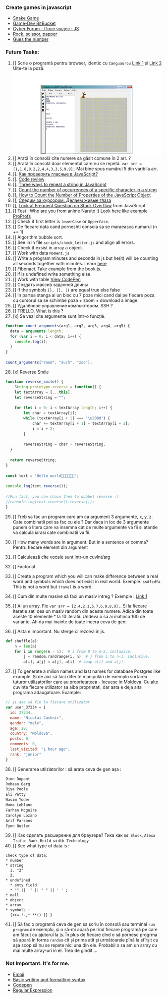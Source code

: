 ### Create games in javascript
- [Snake Game](https://www.youtube.com/watch?v=AaGK-fj-BAM&t=2s&ab_channel=TheCodingTrain)
- [Game-Dev BitBucket](https://bitbucket.org/Schedule93/games-dev/src/master/)
- [Cyber Forum - Поле чюдес : JS](https://www.cyberforum.ru/javascript/thread1426193.html)
- [Rock, scissor, papper](https://codepen.io/cliff538/pen/aHxfr)
- [Gues the number](GUES_NUMBER.md)

### Future Tasks:

1. [] Scrie o programă pentru browser, identic cu `Canguourou` [Link 1](https://sites.google.com/view/onlinecursuri/INFORMATICA/clasa-a-viii-a/semestrul-ii-8/no%C8%9Biune-de-algoritm) și [Link 2](https://www.scribd.com/presentation/427414121/Executantul-Cangourou) Uite-te la poză. ![image](../img/cangur.png)
2. [] Arată în consolă cîte numere sa găsit comune în 2 arr. ? 
3. [] Arată în consolă doar elementul care nu se repetă. `var arr = [1,1,8,8,2,2,4,4,3,3,5,9,9];` Mai bine spus numărul 5 din varibila arr.
4. []. [Как проверить гласные в JavaScript?](https://fooobar.com/questions/367622/how-do-i-check-for-vowels-in-javascript)
5. []. [Code review](https://codereview.stackexchange.com/questions/128121/count-the-number-of-vowels-and-consonants/128127)
6. []. [Three ways to repeat a string in JavaScript
](https://www.freecodecamp.org/news/three-ways-to-repeat-a-string-in-javascript-2a9053b93a2d/)
7. []. [Count the number of occurrences of a specific character in a string](http://www.codecodex.com/wiki/index.php?title=Count_the_number_of_occurrences_of_a_specific_character_in_a_string#JavaScript)
8. [], [How to Count the Number of Properties of the JavaScript Object](https://dzone.com/articles/how-to-count-the-number-of-properties-of-the-javas)
9. [], [Следим за курсором. Делаем живые глаза](https://www.youtube.com/watch?v=Sftw1qKo_n0&list=PLQqEY2kzSbZ7nLB8fooOpq89XfuMmwtMW&index=19&t=631s)
10. [], [Lock at Frequent Question on Stack Overflow](https://stackoverflow.com/questions/tagged/javascript?sort=frequent) from JavaScript 
11. [] Test : Who are you from anime Naruto :) Look here like example [ProProfs](https://www.proprofs.com/quiz-school/story.php?title=which-naruto-character-are-you-most-like)
12. [] Check if first letter is `lowerCase` or `UpperCase`.
13. [] De fiecare data cand porneshti consola sa se maraeasca numarul (n += 1)
14. [] Algorithm bubble sort.
15. [] See in in file `scripts/check_letter.js` and align all errors.
16. [] Check if exsist in array a object.
17. [] Work with data `Moment.js`
18. [] Write a program minutes and seconds in js but he(it) will be counting all seconds together with minutes. Learn [here](https://stackoverflow.com/questions/3552461/how-to-format-a-javascript-date)
19. [] Fibonaci. Take example from the book js.
20. [] if is undefined write something else
21. [] Work with table [View CodePen](https://codepen.io/keukenrolletje/pen/GooXrQ)
21. [] Создать массив заданной длины
23. [] If the symbols `{}, [], ()` are equal true else false
24. [] In partea stanga ai un bloc cu 7 poze mici cand dai pe fiecare poza, cu cursorul sa se schimbe poza + zoom + download a image.
25. [] Удалённое управление компьютером. SSH ?
26. [] TRELLO. What is this ?
27. [x] Sa vezi cîte argumente sunt într-o funcție.
```javascript
function count_arguments(arg1, arg2, arg3, arg4, arg5) {
  data = arguments.length;
  for (var i = 0; i < data; i++) {
    console.log(i);
  }
}

count_arguments("room", "such", "zoo");
```
28. [x] Reverse Smile

```js
function reverse_smile() {
	String.prototype.reverse = function() {
	let textArray = [...this];
	let reverseString = "";

	for (let i = 0; i < textArray.length; i++) {
		let char = textArray[i];
		while (textArray[i + 1] === '\u200d') {
			char += textArray[i + 1] + textArray[i + 2];
      		i = i + 2;
    	}
    	
    	reverseString = char + reverseString;
  }
  
  return reverseString;
}

const text = "Hello world👩‍🦰👩‍👩‍👦‍👦";

console.log(text.reverse());

//Fun fact, you can chain them to dubbel reverse :)
//console.log(text.reverse().reverse());
}
```

29. [] Treb sa fac un program care am ca argument 3 argumente, x, y, z. Cate combinatii pot sa fac cu ele ? Dar daca in loc de 3 argumente punem o litera care va insemna cat de multe argumente va fii si atentie va calcula iarasi cate combinatii va fii.
30. [] How many words are in argument. But in a sentence or comma? 
Pentru fiecare element din argument
31. [] Calculează cîte vocale sunt intr-un cuvînt/arg
32. [] Factorial
33. [] Create a program which you will can make difference between a real word and symbols which does not exist in real world. Exemple. `ssdfsdfa`. This is not a word but `travel` is a word.
34. [] Cum din multe masive să faci un masiv intreg ? Exemple : [Link 1](https://overcoder.net/q/2569/%D0%BA%D0%B0%D0%BA-%D0%BE%D0%B1%D1%8A%D0%B5%D0%B4%D0%B8%D0%BD%D0%B8%D1%82%D1%8C-%D0%B4%D0%B2%D0%B0-%D0%BC%D0%B0%D1%81%D1%81%D0%B8%D0%B2%D0%B0-%D0%B2-javascript-%D0%B8-%D0%B4%D0%B5%D0%B4%D1%83%D0%BF%D0%BB%D0%B8%D1%86%D0%B8%D1%80%D0%BE%D0%B2%D0%B0%D1%82%D1%8C-%D1%8D%D0%BB%D0%B5%D0%BC%D0%B5%D0%BD%D1%82%D1%8B)
35. [] Ai un array. FIe `var arr = [2,4,2,1,5,7,6,9,8,0];`. Si la fiecare iteratie sati dea un masiv random din aceste numere. Adica din toate aceste 10 elemente * la 10 iteratii. Undeva o sa ai matinca 100 de variante. Ah da mai inainte de toate incera ceva de gen:

36. [] Asta e important. Nu sterge ci rezolva in js.

```py
def shuffle(a):
    n = len(a)
    for i in range(n - 1):  # i from 0 to n-2, inclusive.
        j = random.randrange(i, n)  # j from i to n-1, inclusive.
        a[i], a[j] = a[j], a[i]  # swap a[i] and a[j].
```

37. [] To generate a milion names and last names for database Postgres like example. Și de aici să faci diferite manipulări de exemplu sortarea tuturor utilizatorilor care au proprietateea - locuesc in Moldova. Cu alte cuvinte fiecare utilizator sa aiba proprietati, dar asta e deja alta programa adaugatoare. Example:

```js
// și așa să fie la fiecare utilizator
var user_37234 = {
  id: 37234,
  name: "Nicolai Cushnir",
  gender: "male",
  age: 28,
  country: "Moldova",
  posts: 0,
  comments: 0,
  last_vizited: "1 hour ago",
  rank: "junior" 
}
```

38. [] Generarea utilziatorilor : să arate ceva de gen așa :

```js
Dion Dupont
Rohaan Berg
Riya Poole
Eli Petty
Wasim Yoder
Muna Leblanc
Farhan Mcguire
Carolyn Lozano
Arif Parsons
Fynn Butler
```

39. [] Как сделать расширение для браузера? Тика как `Ad Block`, `Alexa Trafic Rank`, `Build width Technology`
40. [] See what type of data is :

```Algorithm
check type of data:
* number
* string
  1. "2"
  2. 
* undefined
  * emty field
  * "" || '' || " " || ' ' ;
* nall
* object
* array
* symbols : 
  {<>=-!.,* **() {} }
```

41. [] Să fac o programă ceva de gen sa scriu în consolă sau terminal `run program` de exemplu, și o să-mi apară pe rînd fiecare programă pe care am făcut cu ajutorul la js. În plus de fiecare cînd o să pornesc progrma să apară în forma `random` cît și prima atît și următoarele pînă la sfîrșit cu așa scop să nu se repete nici una din ele. Probabil o sa am un array cu mai multe array-uri in el. Treb de gindit ...

### Not Important. It's for me.
* [Emoji](https://gist.github.com/AliMD/3344523)
* [Basic writing and formatting syntax
](https://help.github.com/en/articles/basic-writing-and-formatting-syntax)
* [Codepen](https://codepen.io/)
* [Regular Expression](https://regex101.com/)

